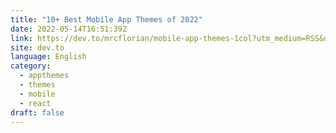 ```yaml
---
title: "10+ Best Mobile App Themes of 2022"
date: 2022-05-14T16:51:39Z
link: https://dev.to/mrcflorian/mobile-app-themes-1col?utm_medium=RSS&utm_source=news.12bit.vn
site: dev.to
language: English
category:
  - appthemes
  - themes
  - mobile
  - react
draft: false
---
```


